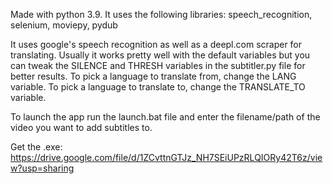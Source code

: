 Made with python 3.9. It uses the following libraries: speech_recognition, selenium, moviepy, pydub


It uses google's speech recognition as well as a deepl.com scraper for translating.
Usually it works pretty well with the default variables but you can tweak the SILENCE and THRESH
variables in the subtitler.py file for better results. To pick a language to translate from, change
the LANG variable. To pick a language to translate to, change the TRANSLATE_TO variable.

To launch the app run the launch.bat file and enter the filename/path of the video you want to add subtitles to.

Get the .exe: https://drive.google.com/file/d/1ZCvttnGTJz_NH7SEiUPzRLQIORy42T6z/view?usp=sharing

